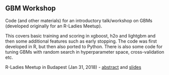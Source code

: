 
## GBM Workshop

Code (and other materials) for an introductory talk/workshop on GBMs (developed originally for an R-Ladies Meetup).

This covers basic training and scoring in xgboost, h2o and lightgbm and then some additional features such
as early stopping. The code was first developed in R, but then also ported to Python. There is also some code
for tuning GBMs with random search in hyperparameter space, cross-validation etc. 

R-Ladies Meetup in Budapest (Jan 31, 2018) - [abstract](xtra/R-ladies_meetup/abstract.txt) and 
[slides](xtra/R-ladies_meetup/slides.pdf)


